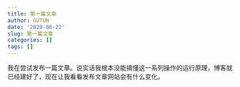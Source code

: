 ```yaml
---
title: 第一篇文章
author: GUTUN
date: '2020-06-22'
slug: 第一篇文章
categories: []
tags: []
---
```


我在尝试发布一篇文章。说实话我根本没能搞懂这一系列操作的运行原理，博客就已经建好了，现在让我看看发布文章网站会有什么变化。